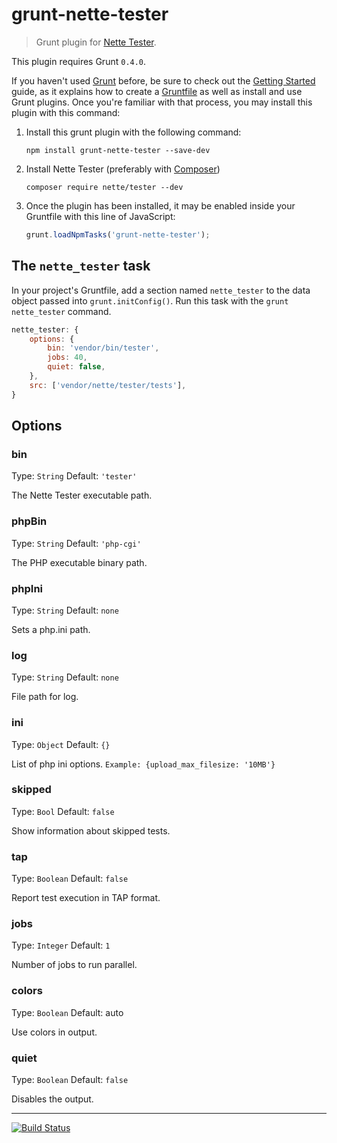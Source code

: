 grunt-nette-tester
==================

> Grunt plugin for [Nette Tester](http://tester.nette.org).

This plugin requires Grunt `0.4.0`.

If you haven't used [Grunt](http://gruntjs.com/) before, be sure to check out the [Getting Started](http://gruntjs.com/getting-started) guide, as it explains how to create a [Gruntfile](http://gruntjs.com/sample-gruntfile) as well as install and use Grunt plugins. Once you're familiar with that process, you may install this plugin with this command:

1. Install this grunt plugin with the following command:
	```
	npm install grunt-nette-tester --save-dev
	```

2. Install Nette Tester (preferably with [Composer](http://getcomposer.org))
	```
	composer require nette/tester --dev
	```

3. Once the plugin has been installed, it may be enabled inside your Gruntfile with this line of JavaScript:
	```js
	grunt.loadNpmTasks('grunt-nette-tester');
	```


The `nette_tester` task
-----------------------

In your project's Gruntfile, add a section named `nette_tester` to the data object passed into `grunt.initConfig()`.
Run this task with the `grunt nette_tester` command.

```js
nette_tester: {
	options: {
		bin: 'vendor/bin/tester',
		jobs: 40,
		quiet: false,
	},
	src: ['vendor/nette/tester/tests'],
}
```

Options
-------

### bin
Type: `String` Default: `'tester'`

The Nette Tester executable path.

### phpBin
Type: `String` Default: `'php-cgi'`

The PHP executable binary path.

### phpIni
Type: `String` Default: `none`

Sets a php.ini path.

### log
Type: `String` Default: `none`

File path for log.

### ini
Type: `Object` Default: `{}`

List of php ini options. `Example: {upload_max_filesize: '10MB'}`

### skipped
Type: `Bool` Default: `false`

Show information about skipped tests.

### tap
Type: `Boolean` Default: `false`

Report test execution in TAP format.

### jobs
Type: `Integer` Default: `1`

Number of jobs to run parallel.

### colors
Type: `Boolean` Default: auto

Use colors in output.

### quiet
Type: `Boolean` Default: `false`

Disables the output.

-----

[![Build Status](https://secure.travis-ci.org/nette/grunt-nette-tester.png?branch=master)](http://travis-ci.org/nette/grunt-nette-tester)
